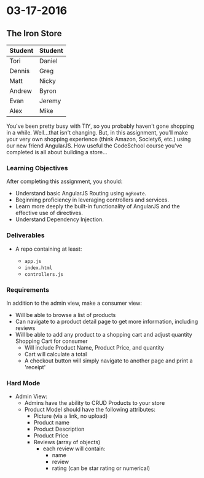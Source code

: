 # 03-17-2016

## The Iron Store

| Student    | Student    |
| ---------- | :--------- |
| Tori       | Daniel     |            
| Dennis     | Greg       |            
| Matt       | Nicky      |            
| Andrew     | Byron      |            
| Evan       | Jeremy     |     
| Alex       | Mike       |

You've been pretty busy with TIY, so you probably haven't gone shopping in a while. Well...that isn't changing. But, in this assignment, you'll make your very own shopping experience (think Amazon, Society6, etc.) using our new friend AngularJS. How useful the CodeSchool course you've completed is all about building a store...

### Learning Objectives

After completing this assignment, you should:

* Understand basic AngularJS Routing using `ngRoute`.
* Beginning proficiency in leveraging controllers and services.
* Learn more deeply the built-in functionality of AngularJS and the effective use of directives.
* Understand Dependency Injection.

### Deliverables

* A repo containing at least:

  * `app.js`
  * `index.html`
  * `controllers.js`

### Requirements

In addition to the admin view, make a consumer view:
  - Will be able to browse a list of products
  - Can navigate to a product detail page to get more information, including reviews
  - Will be able to add any product to a shopping cart and adjust quantity
    Shopping Cart for consumer
    - Will include Product Name, Product Price, and quantity
    - Cart will calculate a total
    - A checkout button will simply navigate to another page and print a 'receipt'


### Hard Mode

* Admin View:
  - Admins have the ability to CRUD Products to your store
  - Product Model should have the following attributes:
    - Picture (via a link, no upload)
    - Product name
    - Product Description
    - Product Price
    - Reviews (array of objects)
      - each review will contain:
        - name
        - review
        - rating (can be star rating or numerical)

